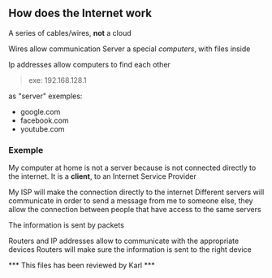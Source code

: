 ## How does the Internet work

A series of cables/wires, **not** a cloud

Wires allow communication
Server a special _computers_, with files inside


Ip addresses allow computers to find each other

> exe: 192.168.128.1

as "server" exemples:
- google.com
- facebook.com
- youtube.com

### Exemple

My computer at home is not a server because is not connected directly to the internet. It is a **client**, to an Internet Service Provider


My ISP will make the connection directly to the internet
Different servers will communicate in order to send a message from me to someone else, they allow the connection between people that have access to the same servers

The information is sent by packets

Routers and IP addresses allow to communicate with the appropriate devices
Routers will make sure the information is sent to the right device


*** This files has been reviewed by Karl ***
